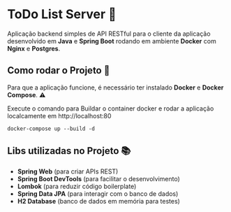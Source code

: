 # ToDo List Server 🍃
Aplicação backend simples de API RESTful para o cliente da aplicação desenvolvido em **Java** e **Spring Boot** rodando em ambiente **Docker** com **Nginx** e **Postgres**.

## Como rodar o Projeto 🚀
Para que a aplicação funcione, é necessário ter instalado **Docker** e **Docker Compose**. ⚠️

Execute o comando para Buildar o container docker e rodar a aplicação localcamente em http://localhost:80

```
docker-compose up --build -d
```

## Libs utilizadas no Projeto 📚
- **Spring Web** (para criar APIs REST)
- **Spring Boot DevTools** (para facilitar o desenvolvimento)
- **Lombok** (para reduzir código boilerplate)
- **Spring Data JPA** (para interagir com o banco de dados)
- **H2 Database** (banco de dados em memória para testes)
